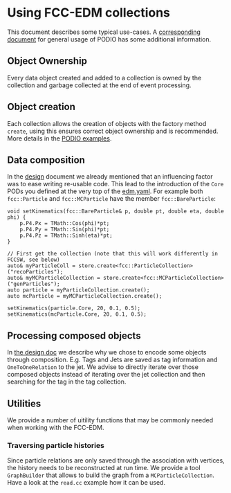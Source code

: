 Using FCC-EDM collections
==

This document describes some typical use-cases. A [corresponding document](https://github.com/HEP-FCC/podio/blob/master/doc/examples.md) for general usage of PODIO has some additional information.

Object Ownership
--

Every data object created and added to a collection is owned by the collection and garbage collected at the end of event processing.

Object creation
--

Each collection allows the creation of objects with the factory method `create`, using this ensures correct object ownership and is recommended. More details in the [PODIO examples](https://github.com/HEP-FCC/podio/blob/master/doc/examples.md).


Data composition
--

In the [design](./design.md) document we already mentioned that an influencing factor was to ease writing re-usable code. This lead to the introduction of the `Core` PODs you defined at the very top of the [edm.yaml](https://github.com/HEP-FCC/fcc-edm/blob/master/edm.yaml). For example both `fcc::Particle` and `fcc::MCParticle` have the member `fcc::BareParticle`:

~~~{.cpp}
void setKinematics(fcc::BareParticle& p, double pt, double eta, double phi) {
    p.P4.Px = TMath::Cos(phi)*pt;
    p.P4.Py = TMath::Sin(phi)*pt;
    p.P4.Pz = TMath::Sinh(eta)*pt;
}

// First get the collection (note that this will work differently in FCCSW, see below)
auto& myParticleColl = store.create<fcc::ParticleCollection>("recoParticles");
auto& myMCParticleCollection = store.create<fcc::MCParticleCollection>("genParticles");
auto particle = myParticleCollection.create();
auto mcParticle = myMCParticleCollection.create();

setKinematics(particle.Core, 20, 0.1, 0.5);
setKinematics(mcParticle.Core, 20, 0.1, 0.5);
~~~

Processing composed objects
--
In [the design doc](./design.md) we describe why we chose to encode some objects through composition. E.g. Tags and Jets are saved as tag information and `OneToOneRelation` to the jet. We advise to directly iterate over those composed objects instead of iterating over the jet collection and then searching for the tag in the tag collection.

Utilities
--
We provide a number of uitility functions that may be commonly needed when working with the FCC-EDM.

### Traversing particle histories

Since particle relations are only saved through the association with vertices, the history needs to be reconstructed at run time. We provide a tool `GraphBuilder` that allows to build the graph from a `MCParticleCollection`. Have a look at the `read.cc` example how it can be used.
